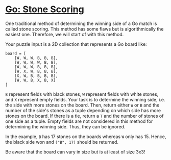 # [Go: Stone Scoring](https://www.codewars.com/kata/go-stone-scoring "https://www.codewars.com/kata/5fdb2ef8656423001c00e648")

One traditional method of determining the winning side of a Go match is called stone scoring. This method has some flaws
but is algorithmically the easiest one. Therefore, we will start of with this method.

Your puzzle input is a 2D collection that represents a Go board like:

```text
board = [
    [W, W, W, B, B, B],
    [W, W, W, W, B, B],
    [W, W, W, B, B, B],
    [W, X, W, B, B, B],
    [X, W, B, B, B, B],
    [W, W, B, X, B, X]
]
```

`B` represent fields with black stones, `W` represent fields with white stones, and `X` represent empty fields.
Your task is to determine the winning side, i.e. the side with more stones on the board. Then, return either `W` or `B`
and the number of the side's stones as a tuple depending on which side has more stones on the board. If there is a tie,
return a `T` and the number of stones of one side as a tuple. Empty fields are not considered in this method for
determining the winning side. Thus, they can be ignored.

In the example, `B` has 17 stones on the boards whereas `W` only has 15. Hence, the black side won and `("B", 17)`
should be returned.

Be aware that the board can vary in size but is at least of size 3x3!